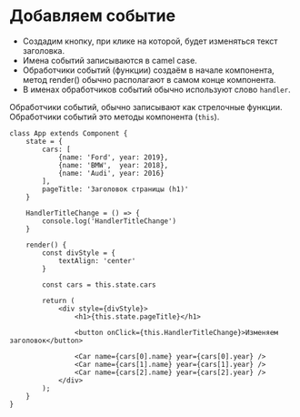 # Добавляем событие

* Создадим кнопку, при клике на которой, будет изменяться текст заголовка.
* Имена событий записываются в camel case.
* Обработчики событий (функции) создаём в начале компонента, метод render() обычно располагают в самом конце компонента.
* В именах обработчиков событий обычно используют слово `handler`.

Обработчики событий, обычно записывают как стрелочные функции. Обработчики событий это методы компонента (`this`).

    class App extends Component {
        state = {
            cars: [
                {name: 'Ford', year: 2019},
                {name: 'BMW',  year: 2018},
                {name: 'Audi', year: 2016}
            ],
            pageTitle: 'Заголовок страницы (h1)'
        }

        HandlerTitleChange = () => {
            console.log('HandlerTitleChange')
        }

        render() {
            const divStyle = {
                textAlign: 'center'
            }

            const cars = this.state.cars

            return (
                <div style={divStyle}>
                    <h1>{this.state.pageTitle}</h1>

                    <button onClick={this.HandlerTitleChange}>Изменяем заголовок</button>

                    <Car name={cars[0].name} year={cars[0].year} />
                    <Car name={cars[1].name} year={cars[1].year} />
                    <Car name={cars[2].name} year={cars[2].year} />
                </div>
            );
        }
    }
